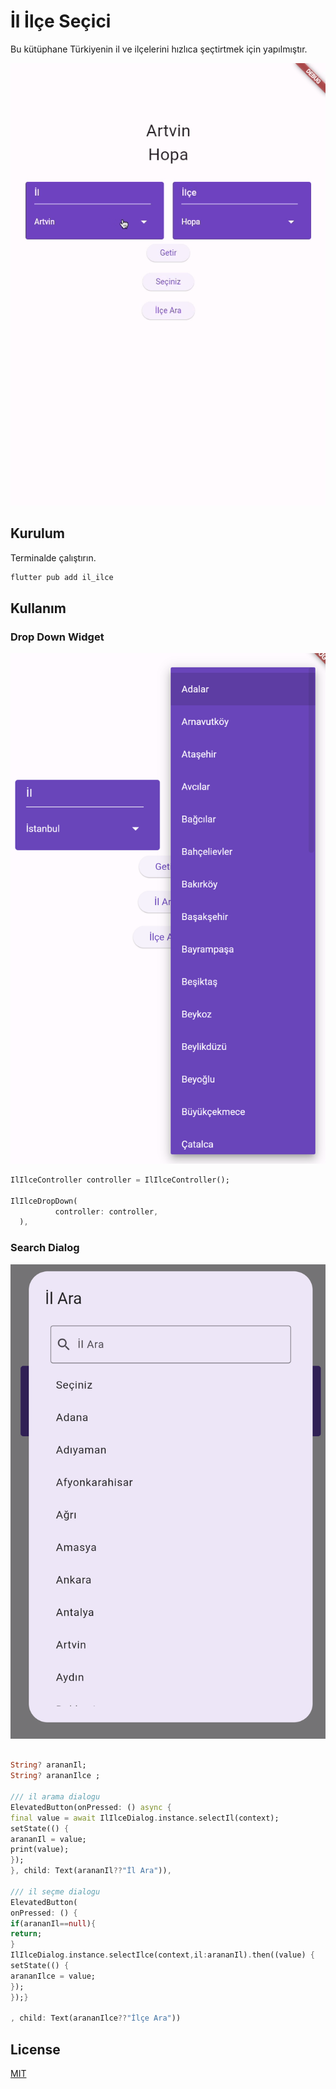 # İl İlçe Seçici

Bu kütüphane Türkiyenin il ve ilçelerini hızlıca şeçtirtmek için yapılmıştır.

![](https://github.com/Firesoftyazilim/il_ilce/blob/main/il_ilce.gif)




## Kurulum

Terminalde çalıştırın.

```bash
flutter pub add il_ilce
```

## Kullanım

### Drop Down Widget
![](https://github.com/Firesoftyazilim/il_ilce/blob/main/widget.png)



```dart
IlIlceController controller = IlIlceController();

IlIlceDropDown(
          controller: controller,
  ),
```
### Search Dialog
![](https://github.com/Firesoftyazilim/il_ilce/blob/main/dialog.png)



```dart

String? arananIl;
String? arananIlce ;

/// il arama dialogu
ElevatedButton(onPressed: () async {
final value = await IlIlceDialog.instance.selectIl(context);
setState(() {
arananIl = value;
print(value);
});
}, child: Text(arananIl??"İl Ara")),

/// il seçme dialogu
ElevatedButton(
onPressed: () {
if(arananIl==null){
return;
}
IlIlceDialog.instance.selectIlce(context,il:arananIl).then((value) {
setState(() {
arananIlce = value;
});
});}

, child: Text(arananIlce??"İlçe Ara"))

```



## License

[MIT](https://choosealicense.com/licenses/mit/)